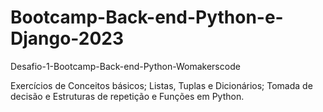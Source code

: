 # Bootcamp-Back-end-Python-e-Django-2023

Desafio-1-Bootcamp-Back-end-Python-Womakerscode

Exercícios de Conceitos básicos; Listas, Tuplas e Dicionários; Tomada de decisão e Estruturas de repetição e Funções em Python.

